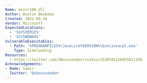 ```yaml
---
Name: msvcr100.dll
Author: Wietze Beukema
Created: 2022-09-26
Vendor: Microsoft
ExpectedLocations:
  - '%SYSTEM32%'
  - '%SYSWOW64%'
VulnerableExecutables:
  - Path: '%PROGRAMFILES%\Java\jre%VERSION%\bin\javacpl.exe'
    Type: Sideloading
Resources:
  - https://twitter.com/SBousseaden/status/1530595156055011330
Acknowledgements:
- Name: Samir
  Twitter: '@sbousseaden'
---
```



